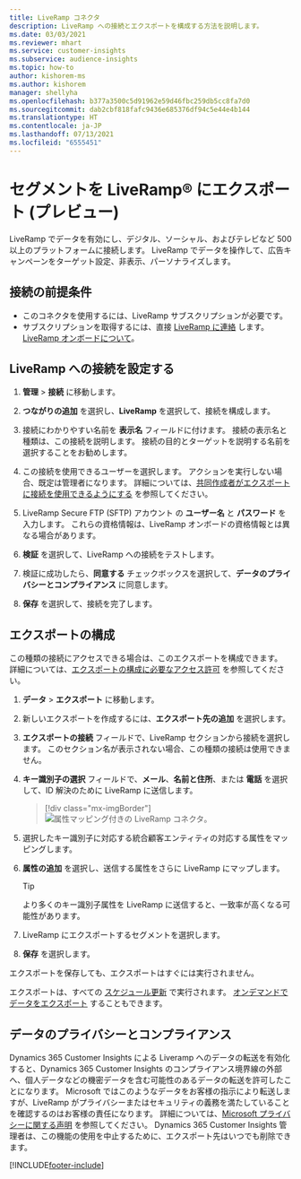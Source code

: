 ```yaml
---
title: LiveRamp コネクタ
description: LiveRamp への接続とエクスポートを構成する方法を説明します。
ms.date: 03/03/2021
ms.reviewer: mhart
ms.service: customer-insights
ms.subservice: audience-insights
ms.topic: how-to
author: kishorem-ms
ms.author: kishorem
manager: shellyha
ms.openlocfilehash: b377a3500c5d91962e59d46fbc259db5cc8fa7d0
ms.sourcegitcommit: dab2cbf818fafc9436e685376df94c5e44e4b144
ms.translationtype: HT
ms.contentlocale: ja-JP
ms.lasthandoff: 07/13/2021
ms.locfileid: "6555451"
---
```

# <a name="export-segments-to-liverampreg-preview"></a>セグメントを LiveRamp&reg; にエクスポート (プレビュー)

LiveRamp でデータを有効にし、デジタル、ソーシャル、およびテレビなど 500 以上のプラットフォームに接続します。 LiveRamp でデータを操作して、広告キャンペーンをターゲット設定、非表示、パーソナライズします。

## <a name="prerequisites-for-a-connection"></a>接続の前提条件

- このコネクタを使用するには、LiveRamp サブスクリプションが必要です。
- サブスクリプションを取得するには、直接 [LiveRamp に連絡](https://liveramp.com/contact/) します。 [LiveRamp オンボードについて](https://liveramp.com/our-platform/data-onboarding/)。

## <a name="set-up-connection-to-liveramp"></a>LiveRamp への接続を設定する

1. **管理** > **接続** に移動します。

1. **つながりの追加** を選択し、**LiveRamp** を選択して、接続を構成します。

1. 接続にわかりやすい名前を **表示名** フィールドに付けます。 接続の表示名と種類は、この接続を説明します。 接続の目的とターゲットを説明する名前を選択することをお勧めします。

1. この接続を使用できるユーザーを選択します。 アクションを実行しない場合、既定は管理者になります。 詳細については、[共同作成者がエクスポートに接続を使用できるようにする](connections.md#allow-contributors-to-use-a-connection-for-exports) を参照してください。

1. LiveRamp Secure FTP (SFTP) アカウント の **ユーザー名** と **パスワード** を入力します。
これらの資格情報は、LiveRamp オンボードの資格情報とは異なる場合があります。

1. **検証** を選択して、LiveRamp への接続をテストします。

1. 検証に成功したら、**同意する** チェックボックスを選択して、**データのプライバシーとコンプライアンス** に同意します。

1. **保存** を選択して、接続を完了します。

## <a name="configure-an-export"></a>エクスポートの構成

この種類の接続にアクセスできる場合は、このエクスポートを構成できます。 詳細については、[エクスポートの構成に必要なアクセス許可](export-destinations.md#set-up-a-new-export) を参照してください。

1. **データ** > **エクスポート** に移動します。

1. 新しいエクスポートを作成するには、**エクスポート先の追加** を選択します。

1. **エクスポートの接続** フィールドで、LiveRamp セクションから接続を選択します。 このセクション名が表示されない場合、この種類の接続は使用できません。

1. **キー識別子の選択** フィールドで、**メール**、**名前と住所**、または **電話** を選択して、ID 解決のために LiveRamp に送信します。
   > [!div class="mx-imgBorder"]
   > ![属性マッピング付きの LiveRamp コネクタ。](media/export-liveramp-segments.png "属性マッピング付きの LiveRamp コネクタ")

1. 選択したキー識別子に対応する統合顧客エンティティの対応する属性をマッピングします。

1. **属性の追加** を選択し、送信する属性をさらに LiveRamp にマップします。

   > [!TIP]
   > より多くのキー識別子属性を LiveRamp に送信すると、一致率が高くなる可能性があります。

1. LiveRamp にエクスポートするセグメントを選択します。

1. **保存** を選択します。

エクスポートを保存しても、エクスポートはすぐには実行されません。

エクスポートは、すべての [スケジュール更新](system.md#schedule-tab) で実行されます。 [オンデマンドでデータをエクスポート](export-destinations.md#run-exports-on-demand) することもできます。 


## <a name="data-privacy-and-compliance"></a>データのプライバシーとコンプライアンス

Dynamics 365 Customer Insights による Liveramp へのデータの転送を有効化すると、Dynamics 365 Customer Insights のコンプライアンス境界線の外部へ、個人データなどの機密データを含む可能性のあるデータの転送を許可したことになります。 Microsoft ではこのようなデータをお客様の指示により転送しますが、LiveRamp がプライバシーまたはセキュリティの義務を満たしていることを確認するのはお客様の責任になります。 詳細については、[Microsoft プライバシーに関する声明](https://go.microsoft.com/fwlink/?linkid=396732) を参照してください。
Dynamics 365 Customer Insights 管理者は、この機能の使用を中止するために、エクスポート先はいつでも削除できます。

[!INCLUDE[footer-include](../includes/footer-banner.md)]

